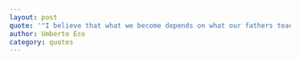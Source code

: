 ```yaml
---
layout: post
quote: '"I believe that what we become depends on what our fathers teach us at odd moments, when they aren't trying to teach us. We are formed by little scraps of wisdom"'
author: Umberto Eco
category: quotes
---
```

